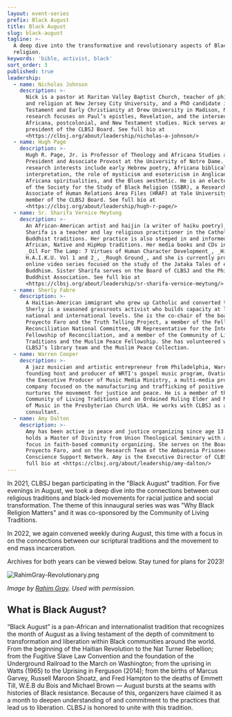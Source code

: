 ```yaml
---
layout: event-series
prefix: Black August
title: Black August
slug: black-august
tagline: >-
  A deep dive into the transformative and revolutionary aspects of Black
  religion.
keywords: 'bible, activist, black'
sort_order: 3
published: true
leadership:
  - name: Nicholas Johnson
    description: >-
      Nick is a pastor at Raritan Valley Baptist Church, teacher of philosophy
      and religion at New Jersey City University, and a PhD candidate in New
      Testament and Early Christianity at Drew University in Madison, NJ. His
      research focuses on Paul’s epistles, Revelation, and the intersections of
      Africana, postcolonial, and New Testament studies. Nick serves as the
      president of the CLBSJ Board. See full bio at        
      <https://clbsj.org/about/leadership/nicholas-a-johnson/>
  - name: Hugh Page
    description: >-
      Hugh R. Page, Jr. is Professor of Theology and Africana Studies and Vice
      President and Associate Provost at the University of Notre Dame. His
      research interests include early Hebrew poetry, Africana biblical
      interpretation, the role of mysticism and esotericism in Anglican and
      Africana spiritualities, and the Blues aesthetic. He is an elected member
      of the Society for the Study of Black Religion (SSBR), a Research
      Associate of Human Relations Area Files (HRAF) at Yale University, and a
      member of the CLBSJ Board. See full bio at
      <https://clbsj.org/about/leadership/hugh-r-page/>
  - name: Sr. Sharifa Vernice Meytung
    description: >-
      An African-American artist and haijin (a writer of haiku poetry), Sr.
      Sharifa is a teacher and lay religious practitioner in the Catholic and
      Buddhist traditions. Her practice is also steeped in and informed by West
      African, Native and HipHop traditions. Her media books and CDs include
      _Oil For The Lamp: 7 Virtues of Human Character Development_, _Hiphop
      H.A.I.K.U. Vol 1 and 2_, _Rough Ground_, and she is currently producing an
      online video series focused on the study of the Jataka Tales of early
      Buddhism. Sister Sharifa serves on the Board of CLBSJ and the Philadelphia
      Buddhist Association. See full bio at
      <https://clbsj.org/about/leadership/sr-sharifa-vernice-meytung/>
  - name: Sherly Fabre
    description: >-
      A Haitian-American immigrant who grew up Catholic and converted to Islam,
      Sherly is a seasoned grassroots activist who builds capacity at local,
      national and international levels. She is the co-chair of the boards of
      Proyecto Faro and the Truth Telling Project, a member of the Fellowship of
      Reconciliation National Committee, UN Representative for the International
      Fellowship of Reconciliation, and a member of the Community of Living
      Traditions and the Muslim Peace Fellowship. She has volunteered with
      CLBSJ’s library team and the Muslim Peace Collection.
  - name: Warren Cooper
    description: >-
      A jazz musician and artistic entrepreneur from Philadelphia, Warren is the
      founding host and producer of WRTI's gospel music program, Ovations, and
      the Executive Producer of Music Media Ministry, a multi-media production
      company focused on the manufacturing and trafficking of positive art that
      nurtures the movement for justice and peace. He is a member of the
      Community of Living Traditions and an Ordained Ruling Elder and Minister
      of Music in the Presbyterian Church USA. He works with CLBSJ as a media
      consultant.
  - name: Amy Dalton
    description: >-
      Amy has been active in peace and justice organizing since age 13. She
      holds a Master of Divinity from Union Theological Seminary with a research
      focus in faith-based community organizing. She serves on the Board of
      Proyecto Faro, and on the Research Team of the Ambazonia Prisoners of
      Conscience Support Network. Amy is the Executive Director of CLBSJ. See
      full bio at <https://clbsj.org/about/leadership/amy-dalton/>
---
```

In 2021, CLBSJ began participating in the "Black August" tradition. For five evenings in August, we took a deep dive into the connections between our religious traditions and black-led movements for racial justice and social transformation. The theme of this innaugural series was was "Why Black Religion Matters" and it was co-sponsored by the Community of Living Traditions. 

In 2022, we again convened weekly during August, this time with a focus in on the connections between our scriptural traditions and the movement to end mass incarceration. 

Archives for both years can be viewed below. Stay tuned for plans for 2023!

![RahimGray-Revolutionary.png]({{site.baseurl}}/img/RahimGray-Revolutionary.png)

_Image by [Rahim Gray](https://sites.tufts.edu/prisondivestment/2021/02/10/featured-artist-rahim-gray/). Used with permission._

## What is Black August?
“Black August” is a pan-African and internationalist tradition that recognizes the month of August as a living testament of the depth of commitment to transformation and liberation within Black communities around the world. From the beginning of the Haitian Revolution to the Nat Turner Rebellion; from the Fugitive Slave Law Convention and the foundation of the Underground Railroad to the March on Washington; from the uprising in Watts (1965) to the Uprising in Ferguson (2014); from the births of Marcus Garvey, Russell Maroon Shoatz, and Fred Hampton to the deaths of Emmett Till, W.E.B du Bois and Michael Brown — August bursts at the seams with histories of Black resistance. Because of this, organizers have claimed it as a month to deepen understanding of and commitment to the practices that lead us to liberation. CLBSJ is honored to unite with this tradition.
